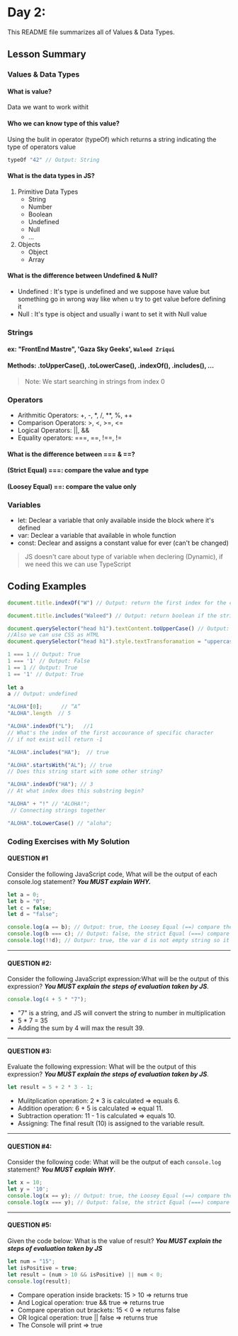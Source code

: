 # Day 2:


This README file summarizes all of Values & Data Types.


## Lesson Summary

### Values & Data Types
#### What is value? 
Data we want to work withit
#### Who we can know type of this value? 
Using the bulit in operator (typeOf) which returns a string indicating the type of operators value 
```javascript 
typeOf "42" // Output: String 
``` 
#### What is the data types in JS?
1. Primitive Data Types
    - String 
    - Number
    - Boolean 
    - Undefined
    - Null 
    - ... 
2. Objects 
    - Object 
    - Array 
#### What is the difference between Undefined & Null?
- Undefined : It's type is undefined and we suppose have value but something go in wrong way like when u try to get value before defining it 
- Null : It's type is object and usually i want to set it with Null value 

### Strings 
#### ex: "FrontEnd Mastre", 'Gaza Sky Geeks', `Waleed Zriqui`
#### Methods: .toUpperCase(), .toLowerCase(), .indexOf(), .includes(), ...
> Note: We start searching in strings from index 0 

### Operators
- Arithmitic Operators: +, -, *, /, **, %, ++
- Comparison Operators: >, <, >=, <=
- Logical Operators: ||, &&
- Equality operators: ===, ==, !==, != 

#### What is the difference between === & ==?
#### (Strict Equal) ===: compare the value and type 
#### (Loosey Equal) ==: compare the value only  

### Variables 
- let: Declear a variable that only available inside the block where it's defined 
- var: Declear a variable that available in whole function   
- const: Declear and assigns a constant value for ever (can't be changed)

> JS doesn't care about type of variable when declering (Dynamic), if we need this we can use TypeScript 



## Coding Examples

```javascript
document.title.indexOf("W") // Output: return the first index for the char 'W' in the string  

document.title.includes("Waleed") // Output: return boolean if the string contains this substring or not 

document.querySelector("head h1").textContent.toUpperCase() // Output: Change the string in h1 to become capital letters 
//Also we can use CSS as HTML 
document.querySelector("head h1").style.textTransforamation = "uppercase" 

1 === 1 // Output: True 
1 === '1' // Output: False
1 == 1 // Output: True 
1 == '1' // Output: True
 
let a 
a // Output: undefined 

"ALOHA"[0];      // “A”
"ALOHA".length  // 5

"ALOHA".indexOf("L");   //1 
// What's the index of the first accourance of specific character
// if not exist will return -1

"ALOHA".includes("HA");  // true

"ALOHA".startsWith("AL"); // true
// Does this string start with some other string?

"ALOHA".indexOf("HA"); // 3
// At what index does this substring begin?

"ALOHA" + "!" // "ALOHA!";
 // Connecting strings together

"ALOHA".toLowerCase() // "aloha";
```


### Coding Exercises with My Solution

#### QUESTION #1

Consider the following JavaScript code, What will be the output of each console.log statement? **_You MUST explain WHY._**

```javascript
let a = 0;
let b = "0";
let c = false;
let d = "false";

console.log(a == b); // Output: true, the Loosey Equal (==) compare the equality of values only without types 
console.log(b === c); // Output: false, the strict Equal (===) compare the equality for both of values and types 
console.log(!!d); // Outpur: true, the var d is not empty string so it will be true value and !! will eliminates each others
```
-------------------------------------------------------------------

#### QUESTION #2:

Consider the following JavaScript expression:What will be the output of this expression? **_You MUST explain the steps of evaluation taken by JS_**.

```javascript
console.log(4 + 5 * "7");
```

- "7" is a string, and JS will convert the string to number in multiplication 
- 5 * 7 = 35 
- Adding the sum by 4 will max the result 39.

-------------------------------------------------------------------

#### QUESTION #3:

Evaluate the following expression:
What will be the output of this expression? **_You MUST explain the steps of evaluation taken by JS_**.

```javascript
let result = 5 + 2 * 3 - 1;
```
- Mulitplication operation: 2 * 3 is calculated => equals 6. 
- Addition operation: 6 + 5 is calculated => equal 11. 
- Subtraction operation: 11 - 1 is calculated => equals 10. 
- Assigning: The final result (10) is assigned to the variable result.

-------------------------------------------------------------------

#### QUESTION #4:

Consider the following code:
What will be the output of each `console.log` statement? **_You MUST explain WHY_**.

```javascript
let x = 10;
let y = '10';
console.log(x == y); // Output: true, the Loosey Equal (==) compare the equality of values only without types 
console.log(x === y); // Output: false, the strict Equal (===) compare the equality for both of values and types 
```

-------------------------------------------------------------------

#### QUESTION #5:

Given the code below:
What is the value of result? **_You MUST explain the steps of evaluation taken by JS_**

```javascript
let num = "15";
let isPositive = true;
let result = (num > 10 && isPositive) || num < 0;
console.log(result);
```

- Compare operation inside brackets: 15 > 10 => returns true 
- And Logical operation: true && true => returns true  
- Compare operation out brackets: 15 < 0 => returns false  
- OR logical operation: true || false => returns true  
- The Console will print => true 